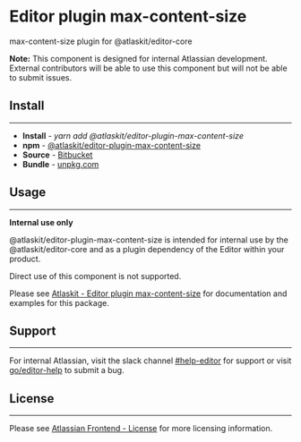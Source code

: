 # Editor plugin max-content-size

max-content-size plugin for @atlaskit/editor-core

**Note:** This component is designed for internal Atlassian development.
External contributors will be able to use this component but will not be able to submit issues.

## Install
---
- **Install** - *yarn add @atlaskit/editor-plugin-max-content-size*
- **npm** - [@atlaskit/editor-plugin-max-content-size](https://www.npmjs.com/package/@atlaskit/editor-plugin-max-content-size)
- **Source** - [Bitbucket](https://bitbucket.org/atlassian/atlassian-frontend/src/master/packages/editor/editor-plugin-max-content-size)
- **Bundle** - [unpkg.com](https://unpkg.com/@atlaskit/editor-plugin-max-content-size/dist/)

## Usage
---
**Internal use only**

@atlaskit/editor-plugin-max-content-size is intended for internal use by the @atlaskit/editor-core and as a plugin dependency of the Editor within your product.

Direct use of this component is not supported.

Please see [Atlaskit - Editor plugin max-content-size](https://atlaskit.atlassian.com/packages/editor/editor-plugin-max-content-size) for documentation and examples for this package.

## Support
---
For internal Atlassian, visit the slack channel [#help-editor](https://atlassian.slack.com/archives/CFG3PSQ9E) for support or visit [go/editor-help](https://go/editor-help) to submit a bug.
## License
---
 Please see [Atlassian Frontend - License](https://hello.atlassian.net/wiki/spaces/AF/pages/2589099144/Documentation#License) for more licensing information.
